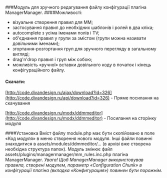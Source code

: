 ###Модуль для зручного редагування файлу конфігурації плагіна ManagerManager.
####Можливості:
- візуальне створення правил для MM;
- застосування правил до необхідних шаблонів і ролей в два кліка;
- autocomplete з усіма іменами полів і TV;
- об'єднання правил у групи за змістом (групи можна називати довільними іменами);
- згортання-розгортання груп для зручного перегляду в загальному вигляді;
- drag'n'drop правил і груп між собою;
- можливість «ручної» вставки довільного коду в початок і кінець конфігураційного файлу.

#### Скачати:
[http://code.divandesign.ru/ajax/download?id=326](http://code.divandesign.ru/api/download?id=326) - Пряме посилання на скачування

[http://code.divandesign.ru/modx/ddmmeditor](http://code.divandesign.ru/modx/ddmmeditor) - Посилання на сторінку модуля

####Установка 
Вміст файлу module.php має бути скопійовано в поле «Код модуля» в меню створення нового модуля. 
Інші файли повинні знаходитися в assets/modules/ddmmeditor/... (в архіві вже створена необхідна структура папок). 
Модуль змінює файл assets/plugins/managermanager/mm_rules.inc.php плагіна ManagerManager.
*Увага! Щоб ManagerManager використовував правила, створені модулем, параметр «Configuration Chunk» в конфігурації плагіна (вкладка «Конфигурация») повинен бути порожнім.*
